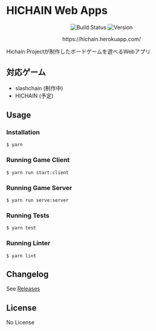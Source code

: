 # HICHAIN Web Apps

<p align="center">
  <img src="https://img.shields.io/github/workflow/status/hichain/web_apps/Node.js%20CI?style=flat-square" alt="Build Status"/>
  <img src="https://img.shields.io/github/v/release/hichain/web_apps?style=flat-square" alt="Version"/>
</p>

<p align="center">
  https://hichain.herokuapp.com/
</p>

Hichain Projectが制作したボードゲームを遊べるWebアプリ

## 対応ゲーム

- slashchain (制作中)
- HICHAIN (予定)

## Usage

### Installation

```
$ yarn
```

### Running Game Client

```
$ yarn run start:client
```

### Running Game Server

```
$ yarn run serve:server
```

### Running Tests

```
$ yarn test
```

### Running Linter

```
$ yarn lint
```

## Changelog

See [Releases](https://github.com/hichain/web_apps/releases)

## License

No License
